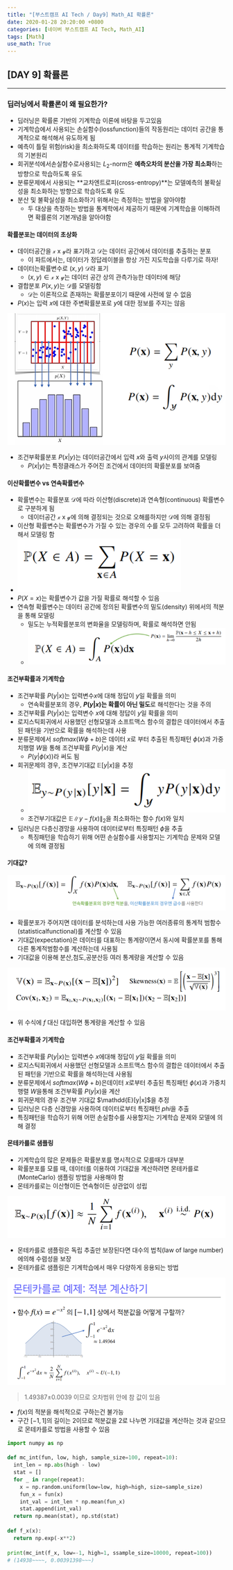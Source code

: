 ```yaml
---
title: "[부스트캠프 AI Tech / Day9] Math_AI 확률론"
date: 2020-01-28 20:20:00 +0800
categories: [네이버 부스트캠프 AI Tech, Math_AI]
tags: [Math]
use_math: True
---
```



## **[DAY 9] 확률론**

---

### **딥러닝에서 확률론이 왜 필요한가?**

- 딥러닝은 확률론 기반의 기계학습 이론에 바탕을 두고있음
- 기계학습에서 사용되는 손실함수(lossfunction)들의 작동원리는 데이터 공간을 통계적으로 해석해서 유도하게 됨
- 예측이 틀릴 위험(risk)을 최소화하도록 데이터를 학습하는 원리는 통계적 기계학습의 기본원리
- 회귀분석에서손실함수로사용되는 $L_2$-norm은 **예측오차의 분산을 가장 최소화**하는 방향으로 학습하도록 유도
- 분류문제에서 사용되는 **교차엔트로피(cross-entropy)**는 모델예측의 불확실성을 최소화하는 방향으로 학습하도록 유도
- 분산 및 불확실성을 최소화하기 위해서는 측정하는 방법을 알아야함
  - 두 대상을 측정하는 방법을 통계학에서 제공하기 때문에 기계학습을 이해하려면 확률론의 기본개념을 알아야함

#### **확률분포는 데이터의 초상화**

- 데이터공간을 $\mathcal{x}$ x $\mathcal{y}$라 표기하고 $\mathcal{D}$는 데이터 공간에서 데이터를 추출하는 분포
  - 이 파트에서는, 데이터가 정답레이블을 항상 가진 지도학습을 다루기로 하자!
- 데이터는확률변수로 $(x, y) ~ \mathcal{D}$라 표기
  - $(x, y) \in \mathcal{x}$ x $\mathcal{y}$는 데이터 공간 상의 관측가능한 데이터에 해당
- 결합분포 $P(x, y)$는 $\mathcal{D}$를 모델링함
  - $\mathcal{D}$는 이론적으로 존재하는 확률분포이기 때문에 사전에 알 수 없음
- $P(x)$는 입력 $x$에 대한 주변확률분포로 $y$에 대한 정보를 주지는 않음
  
![12](/assets/img/sources/2021-01-28-12-56-40.png)

- 조건부확률분포 $P(x|y)$는 데이터공간에서 입력 $x$와 출력 $y$사이의 관계를 모델링
  - $P(x|y)$는 특정클래스가 주어진 조건에서 데이터의 확률분포를 보여줌

#### **이산확률변수 vs 연속확률변수**

- 확률변수는 확률분포 $\mathcal{D}$에 따라 이산형(discrete)과 연속형(continuous) 확률변수로 구분하게 됨
  - 데이터공간 $\mathcal{x}$ x $\mathcal{y}$에 의해 결정되는 것으로 오해를하지만 $\mathcal{D}$에 의해 결정됨
- 이산형 확률변수는 확률변수가 가질 수 있는 경우의 수를 모두 고려하여 확률을 더해서 모델링 함
- ![8](/assets/img/sources/2021-01-28-12-34-46.png)
- $P(X=x)$는 확률변수가 값을 가질 확률로 해석할 수 있음
- 연속형 확률변수는 데이터 공간에 정의된 확률변수의 밀도(density) 위에서의 적분을 통해 모델링
  - 밀도는 누적확률분포의 변화율을 모델링하며, 확률로 해석하면 안됨
  - ![9](/assets/img/sources/2021-01-28-12-36-22.png)

#### **조건부확률과 기계학습**

- 조건부확률 $P(y|x)$는 입력변수$x$에 대해 정답이 $y$일 확률을 의미
  - 연속확률분포의 경우, **$P(y|x)$는 확률이 아닌 밀도**로 해석한다는 것을 주의
- 조건부확률 $P(y|x)$는 입력변수 $x$에 대해 정답이 $y$일 확률을 의미
- 로지스틱회귀에서 사용했던 선형모델과 소프트맥스 함수의 결합은 데이터에서 추출된 패턴을 기반으로 확률을 해석하는데 사용
- 분류문제에서 $softmax(W\phi +b)$은 데이터 $x$로 부터 추출된 특징패턴 $\phi (x)$과 가중치행렬 $W$을 통해 조건부확률 $P(y|x)$을 계산
  - $P(y|\phi (x))$라 써도 됨
- 회귀문제의 경우, 조건부기대값 $\mathbb{E}[y|x]$을 추정
  - ![15](/assets/img/sources/2021-01-28-12-53-26.png)
  - 조건부기대값은 $\mathbb{E} \lVert y-f(x) \rVert_2$을 최소화하는 함수 $f(x)$와 일치
- 딥러닝은 다층신경망을 사용하여 데이터로부터 특징패턴 $\phi$을 추출
  - 특징패턴을 학습하기 위해 어떤 손실함수를 사용할지는 기계학습 문제와 모델에 의해 결정됨

#### **기대값?**

![16](/assets/img/sources/2021-01-28-12-59-00.png)

- 확률분포가 주어지면 데이터를 분석하는데 사용 가능한 여러종류의 통계적 범함수(statisticalfunctional)를 계산할 수 있음
- 기대값(expectation)은 데이터를 대표하는 통계량이면서 동시에 확률분포를 통해 다른 통계적범함수를 계산하는데 사용됨
- 기대값을 이용해 분산,첨도,공분산등 여러 통계량을 계산할 수 있음

![17](/assets/img/sources/2021-01-28-13-00-09.png)

- 위 수식에 $f$ 대신 대입하면 통계량을 계산할 수 있음

#### **조건부확률과 기계학습**

- 조건부확률 $P(y|x)$는 입력변수 $x$에대해 정답이 $y$일 확률을 의미
- 로지스틱회귀에서 사용했던 선형모델과 소프트맥스 함수의 결합은 데이터에서 추출된 패턴을 기반으로 확률을 해석하는데 사용됨
- 분류문제에서 $softmax(W\phi + b)$은데이터 $x$로부터 추출된 특징패턴 $\phi(x)$과 가중치행렬 $W$을통해 조건부확률 $P(y|x)$을 계산
- 회귀문제의 경우 조건부 기대값 $\mathdd{E}[y|x]$을 추정
- 딥러닝은 다층 신경망을 사용하여 데이터로부터 특징패턴 $phi$을 추출
- 특징패턴을 학습하기 위해 어떤 손실함수를 사용할지는 기계학습 문제와 모델에 의해 결정

#### **몬테카를로 샘플링**

- 기계학습의 많은 문제들은 확률분포를 명시적으로 모를때가 대부분
- 확률분포를 모를 때, 데이터를 이용하여 기대값을 계산하려면 몬테카를로(MonteCarlo) 샘플링 방법을 사용해야 함
- 몬테카를로는 이산형이든 연속형이든 상관없이 성립

![19](/assets/img/sources/2021-01-29-03-56-27.png)

- 몬테카를로 샘플링은 독립 추출만 보장된다면 대수의 법칙(law of large number)에의해 수렴성을 보장
- 몬테카를로 샘플링은 기계학습에서 매우 다양하게 응용되는 방법

![23](/assets/img/sources/2021-01-29-04-00-51.png)

> 1.49387±0.0039 이므로 오차범위 안에 참 값이 있음

- $f(x)$의 적분을 해석적으로 구하는건 불가능
- 구간 $[-1, 1]$의 길이는 2이므로 적분값을 2로 나누면 기대값을 계산하는 것과 같으므로 몬테카를로 방법을 사용할 수 있음

```python
import numpy as np

def mc_int(fun, low, high, sample_size=100, repeat=10):
  int_len = np.abs(high - low)
  stat = []
  for _ in range(repeat):
    x = np.random.uniform(low=low, high=high, size=sample_size)
    fun_x = fun(x)
    int_val = int_len * np.mean(fun_x)
    stat.append(int_val)
  return np.mean(stat), np.std(stat)

def f_x(x):
  return np.exp(-x**2)

print(mc_int(f_x, low=-1, high=1, ssample_size=10000, repeat=100))
# (14938~~~~, 0.00391398~~~)
```